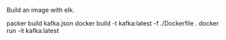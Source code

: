 Build an image with elk.

packer build kafka.json
docker build -t kafka:latest -f ./Dockerfile .
docker run -it kafka:latest
